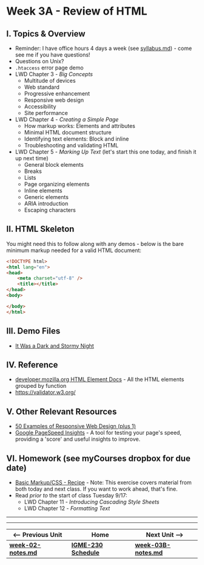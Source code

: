 # Week 3A - Review of HTML

## I. Topics & Overview
- Reminder: I have office hours 4 days a week (see [syllabus.md](../syllabus.md)) - come see me if you have questions!
- Questions on Unix?
- `.htaccess` error page demo
- LWD Chapter 3 - *Big Concepts*
  - Multitude of devices
  - Web standard
  - Progressive enhancement
  - Responsive web design
  - Accessibility
  - Site performance
- LWD Chapter 4 - *Creating a Simple Page*
  - How markup works: Elements and attributes
  - Minimal HTML document structure 
  - Identifying text elements: Block and inline 
  - Troubleshooting and validating HTML
- LWD Chapter 5 - *Marking Up Text* (let's start this one today, and finish it up next time)
  - General block elements 
  - Breaks
  - Lists
  - Page organizing elements
  - Inline elements
  - Generic elements
  - ARIA introduction
  - Escaping characters


## II. HTML Skeleton
You might need this to follow along with any demos - below is the bare minimum markup needed for a valid HTML document:

```html
<!DOCTYPE html>
<html lang="en">
<head>
	<meta charset="utf-8" />
	<title></title>
</head>
<body>

</body>
</html>
```

## III. Demo Files
- [It Was a Dark and Stormy Night](https://github.com/tonethar/IGME-230-Master/tree/master/other-files/stormy-files.zip)

## IV. Reference
- [developer.mozilla.org HTML Element Docs](https://developer.mozilla.org/en-US/docs/Web/HTML/Element) - All the HTML elements grouped by function
- https://validator.w3.org/

## V. Other Relevant Resources
- [50 Examples of Responsive Web Design (plus 1)](https://www.awwwards.com/50-examples-of-responsive-web-design.html)
- [Google PageSpeed Insights](https://developers.google.com/speed/pagespeed/insights/) - A tool for testing your page's speed, providing a 'score' and useful insights to improve.

## VI. Homework (see myCourses dropbox for due date) 
- [Basic Markup/CSS - Recipe](https://github.com/tonethar/IGME-230-Master/blob/master/exercises/week-3/recipe.md) - Note: This exercise covers material from both today and next class. If you want to work ahead, that's fine.
- Read *prior to* the start of class Tuesday 9/17:
  - LWD Chapter 11 - *Introducing Cascading Style Sheets*
  - LWD Chapter 12 - *Formatting Text*


<hr><hr>

| <-- Previous Unit | Home | Next Unit -->
| --- | --- | --- 
| [**week-02-notes.md**](week-02-notes.md)     |  [**IGME-230 Schedule**](../schedule.md) | [**week-03B-notes.md**](week-03B-notes.md)
